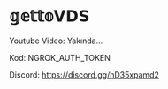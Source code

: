 # 𝕘𝕖𝕥𝕥𝕠𝗩𝗗𝗦

Youtube Video: Yakında...

Kod: NGROK_AUTH_TOKEN

Discord: https://discord.gg/hD35xpamd2

